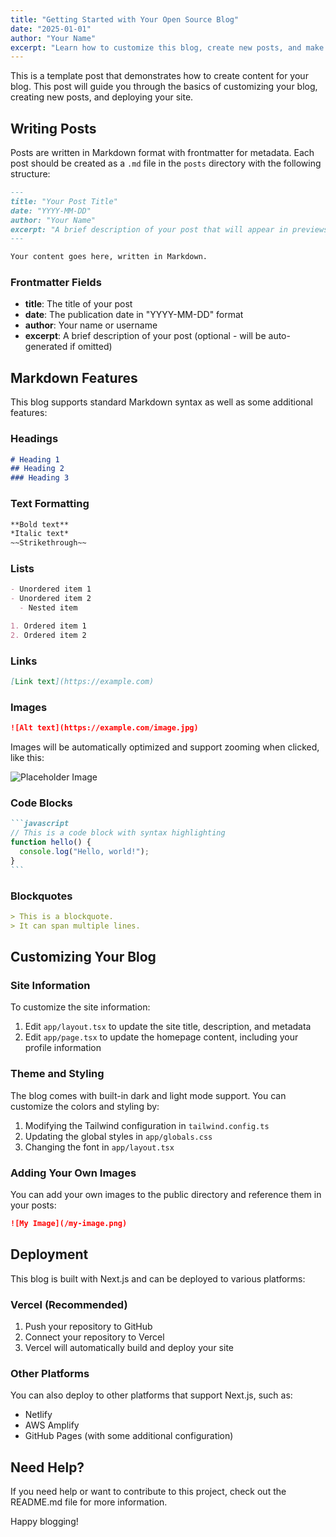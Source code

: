 ```yaml
---
title: "Getting Started with Your Open Source Blog"
date: "2025-01-01"
author: "Your Name"
excerpt: "Learn how to customize this blog, create new posts, and make it your own."
---
```


This is a template post that demonstrates how to create content for your blog. This post will guide you through the basics of customizing your blog, creating new posts, and deploying your site.

## Writing Posts

Posts are written in Markdown format with frontmatter for metadata. Each post should be created as a `.md` file in the `posts` directory with the following structure:

```markdown
---
title: "Your Post Title"
date: "YYYY-MM-DD"
author: "Your Name"
excerpt: "A brief description of your post that will appear in previews."
---

Your content goes here, written in Markdown.
```

### Frontmatter Fields

- **title**: The title of your post
- **date**: The publication date in "YYYY-MM-DD" format
- **author**: Your name or username
- **excerpt**: A brief description of your post (optional - will be auto-generated if omitted)

## Markdown Features

This blog supports standard Markdown syntax as well as some additional features:

### Headings

```markdown
# Heading 1
## Heading 2
### Heading 3
```

### Text Formatting

```markdown
**Bold text**
*Italic text*
~~Strikethrough~~
```

### Lists

```markdown
- Unordered item 1
- Unordered item 2
  - Nested item

1. Ordered item 1
2. Ordered item 2
```

### Links

```markdown
[Link text](https://example.com)
```

### Images

```markdown
![Alt text](https://example.com/image.jpg)
```

Images will be automatically optimized and support zooming when clicked, like this:

![Placeholder Image](/placeholder.png)

### Code Blocks

````markdown
```javascript
// This is a code block with syntax highlighting
function hello() {
  console.log("Hello, world!");
}
```
````

### Blockquotes

```markdown
> This is a blockquote.
> It can span multiple lines.
```

## Customizing Your Blog

### Site Information

To customize the site information:

1. Edit `app/layout.tsx` to update the site title, description, and metadata
2. Edit `app/page.tsx` to update the homepage content, including your profile information

### Theme and Styling

The blog comes with built-in dark and light mode support. You can customize the colors and styling by:

1. Modifying the Tailwind configuration in `tailwind.config.ts`
2. Updating the global styles in `app/globals.css`
3. Changing the font in `app/layout.tsx`

### Adding Your Own Images

You can add your own images to the public directory and reference them in your posts:

```markdown
![My Image](/my-image.png)
```

## Deployment

This blog is built with Next.js and can be deployed to various platforms:

### Vercel (Recommended)

1. Push your repository to GitHub
2. Connect your repository to Vercel
3. Vercel will automatically build and deploy your site

### Other Platforms

You can also deploy to other platforms that support Next.js, such as:

- Netlify
- AWS Amplify
- GitHub Pages (with some additional configuration)

## Need Help?

If you need help or want to contribute to this project, check out the README.md file for more information.

Happy blogging!
